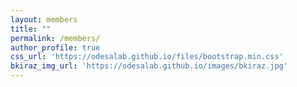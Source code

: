 ```yaml
---
layout: members
title: ""
permalink: /members/
author_profile: true
css_url: 'https://odesalab.github.io/files/bootstrap.min.css'
bkiraz_img_url: 'https://odesalab.github.io/images/bkiraz.jpg'
---
```

